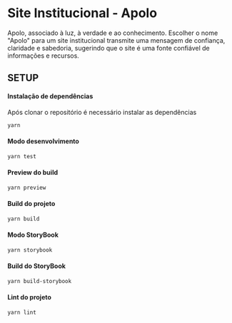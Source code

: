 # Site Institucional - Apolo

 Apolo, associado à luz, à verdade e ao conhecimento. Escolher o nome "Apolo" para um site institucional transmite uma mensagem de confiança, claridade e sabedoria, sugerindo que o site é uma fonte confiável de informações e recursos.

## SETUP

#### Instalação de dependências

Após clonar o repositório é necessário instalar as dependências

```powershell
yarn
```

#### Modo desenvolvimento

```powershell
yarn test
```

#### Preview do build

```powershell
yarn preview
```

#### Build do projeto

```powershell
yarn build
```

#### Modo StoryBook

```powershell
yarn storybook
```

#### Build do StoryBook

```powershell
yarn build-storybook
```

#### Lint do projeto
```powershell
yarn lint
```